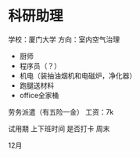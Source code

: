# 科研助理

学校：厦门大学
方向：室内空气治理


- 厨师
- 程序员（？）
- 机电（装抽油烟机和电磁炉，净化器）
- 跑腿送材料
- office全家桶

劳务派遣（有五险一金）
工资：7k

试用期
上下班时间
是否打卡
周末

12月